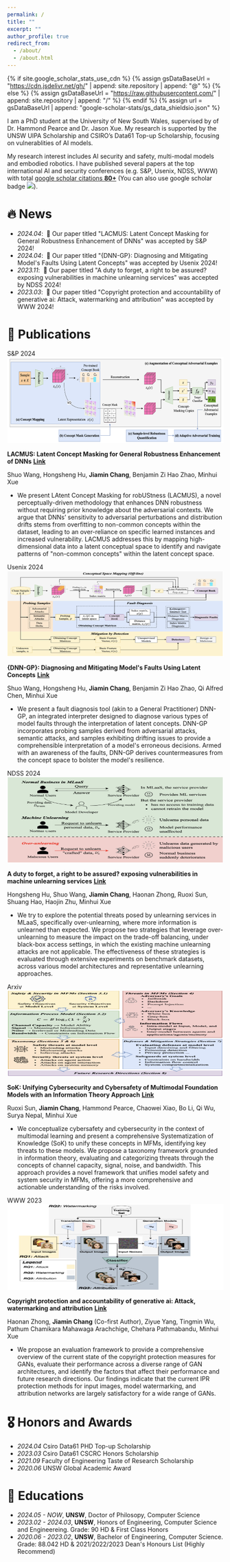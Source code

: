 ```yaml
---
permalink: /
title: ""
excerpt: ""
author_profile: true
redirect_from: 
  - /about/
  - /about.html
---
```


{% if site.google_scholar_stats_use_cdn %}
{% assign gsDataBaseUrl = "https://cdn.jsdelivr.net/gh/" | append: site.repository | append: "@" %}
{% else %}
{% assign gsDataBaseUrl = "https://raw.githubusercontent.com/" | append: site.repository | append: "/" %}
{% endif %}
{% assign url = gsDataBaseUrl | append: "google-scholar-stats/gs_data_shieldsio.json" %}

<span class='anchor' id='about-me'></span>

I am a PhD student at the University of New South Wales, supervised by of Dr. Hammond Pearce and Dr. Jason Xue. My research is supported by the UNSW UIPA Scholarship and CSIRO’s Data61 Top-up Scholarship, focusing on vulnerablities of AI models.

My research interest includes AI security and safety, multi-modal models and embodied robotics. I have published several papers at the top international AI and security conferences (e.g. S&P, Usenix, NDSS, WWW) with total <a href='https://scholar.google.com/citations?user=O3skY1PlJqQC'>google scholar citations <strong><span id='total_cit'>80+</span></strong></a> (You can also use google scholar badge <a href='https://scholar.google.com/citations?user=O3skY1PlJqQCJ'><img src="https://img.shields.io/endpoint?url={{ url | url_encode }}&logo=Google%20Scholar&labelColor=f6f6f6&color=9cf&style=flat&label=citations"></a>).


  
# 🔥 News
- *2024.04*: &nbsp;🎉  Our paper titled "LACMUS: Latent Concept Masking for General Robustness Enhancement of DNNs" was accepted by S&P 2024!
- *2024.04*: &nbsp;🎉  Our paper titled "{DNN-GP}: Diagnosing and Mitigating Model's Faults Using Latent Concepts" was accepted by Usenix 2024!
- *2023.11*: &nbsp;🎉  Our paper titled "A duty to forget, a right to be assured? exposing vulnerabilities in machine unlearning services" was accepted by NDSS 2024!
- *2023.03*: &nbsp;🎉 Our paper titled "Copyright protection and accountability of generative ai: Attack, watermarking and attribution" was accepted by WWW 2024!

# 📝 Publications 

<div class='paper-box'><div class='paper-box-image'><div><div class="badge">S&P 2024</div><img src='images/LACUMS.png' alt="sym" width="100%" height=" 200px"></div></div>
<div class='paper-box-text' markdown="1">

**LACMUS: Latent Concept Masking for General Robustness Enhancement of DNNs** [**Link**](https://scholar.google.com/citations?view_op=view_citation&hl=en&user=O3skY1PlJqQC&citation_for_view=O3skY1PlJqQC:2osOgNQ5qMEC) <strong><span class='show_paper_citations' data='DhtAFkwAAAAJ:ALROH1vI_8AC'></span></strong>

Shuo Wang, Hongsheng Hu, **Jiamin Chang**, Benjamin Zi Hao Zhao, Minhui Xue

- We present LAtent Concept Masking for robUStness (LACMUS), a novel perceptually-driven methodology that enhances DNN robustness without requiring prior knowledge about the adversarial contexts. We argue that DNNs’ sensitivity to adversarial perturbations and distribution drifts stems from overfitting to non-common concepts within the dataset, leading to an over-reliance on specific learned instances and increased vulnerability. LACMUS addresses this by mapping high-dimensional data into a latent conceptual space to identify and navigate patterns of "non-common concepts" within the latent concept space. 
</div>
</div>

<div class='paper-box'><div class='paper-box-image'><div><div class="badge">Usenix 2024</div><img src='images/DNN-GP.png' alt="sym" width="100%" height=" 200px"></div></div>
<div class='paper-box-text' markdown="1">

**{DNN-GP}: Diagnosing and Mitigating Model's Faults Using Latent Concepts** [**Link**](https://scholar.google.com/citations?view_op=view_citation&hl=en&user=O3skY1PlJqQC&citation_for_view=O3skY1PlJqQC:9yKSN-GCB0IC) <strong><span class='show_paper_citations' data='DhtAFkwAAAAJ:ALROH1vI_8AC'></span></strong>

Shuo Wang, Hongsheng Hu, **Jiamin Chang**, Benjamin Zi Hao Zhao, Qi Alfred Chen, Minhui Xue

- We present a fault diagnosis tool (akin to a General Practitioner) DNN-GP, an integrated interpreter designed to diagnose various types of model faults through the interpretation of latent concepts. DNN-GP incorporates probing samples derived from adversarial attacks, semantic attacks, and samples exhibiting drifting issues to provide a comprehensible interpretation of a model's erroneous decisions. Armed with an awareness of the faults, DNN-GP derives countermeasures from the concept space to bolster the model's resilience.
</div>
</div>

<div class='paper-box'><div class='paper-box-image'><div><div class="badge">NDSS 2024</div><img src='images/mu.png' alt="sym" width="100%" height=" 200px"></div></div>
<div class='paper-box-text' markdown="1">

**A duty to forget, a right to be assured? exposing vulnerabilities in machine unlearning services** [**Link**](https://scholar.google.com/citations?view_op=view_citation&hl=en&user=O3skY1PlJqQC&citation_for_view=O3skY1PlJqQC:qjMakFHDy7sC) <strong><span class='show_paper_citations' data='DhtAFkwAAAAJ:ALROH1vI_8AC'></span></strong>

Hongsheng Hu, Shuo Wang, **Jiamin Chang**, Haonan Zhong, Ruoxi Sun, Shuang Hao, Haojin Zhu, Minhui Xue

- We try to explore the potential threats posed by unlearning services in MLaaS, specifically over-unlearning, where more information is unlearned than expected. We propose two strategies that leverage over-unlearning to measure the impact on the trade-off balancing, under black-box access settings, in which the existing machine unlearning attacks are not applicable. The effectiveness of these strategies is evaluated through extensive experiments on benchmark datasets, across various model architectures and representative unlearning approaches. 
</div>
</div>

<div class='paper-box'><div class='paper-box-image'><div><div class="badge">Arxiv</div><img src='images/SOK.png' alt="sym" width="100%" height=" 200px"></div></div>
<div class='paper-box-text' markdown="1">

**SoK: Unifying Cybersecurity and Cybersafety of Multimodal Foundation Models with an Information Theory Approach** [**Link**](https://scholar.google.com/citations?view_op=view_citation&hl=en&user=O3skY1PlJqQC&citation_for_view=O3skY1PlJqQC:UeHWp8X0CEIC) <strong><span class='show_paper_citations' data='DhtAFkwAAAAJ:ALROH1vI_8AC'></span></strong>

Ruoxi Sun, **Jiamin Chang**, Hammond Pearce, Chaowei Xiao, Bo Li, Qi Wu, Surya Nepal, Minhui Xue

- We conceptualize cybersafety and cybersecurity in the context of multimodal learning and present a comprehensive Systematization of Knowledge (SoK) to unify these concepts in MFMs, identifying key threats to these models. We propose a taxonomy framework grounded in information theory, evaluating and categorizing threats through the concepts of channel capacity, signal, noise, and bandwidth. This approach provides a novel framework that unifies model safety and system security in MFMs, offering a more comprehensive and actionable understanding of the risks involved. 
</div>
</div>


<div class='paper-box'><div class='paper-box-image'><div><div class="badge">WWW 2023</div><img src='images/www.png' alt="sym" width="100%" height=" 200px"></div></div>
<div class='paper-box-text' markdown="1">

**Copyright protection and accountability of generative ai: Attack, watermarking and attribution** [**Link**](https://scholar.google.com/citations?view_op=view_citation&hl=en&user=O3skY1PlJqQC&citation_for_view=O3skY1PlJqQC:u5HHmVD_uO8C) <strong><span class='show_paper_citations' data='DhtAFkwAAAAJ:ALROH1vI_8AC'></span></strong>

Haonan Zhong, **Jiamin Chang** (Co-first Author), Ziyue Yang, Tingmin Wu, Pathum Chamikara Mahawaga Arachchige, Chehara Pathmabandu, Minhui Xue

- We propose an evaluation framework to provide a comprehensive overview of the current state of the copyright protection measures for GANs, evaluate their performance across a diverse range of GAN architectures, and identify the factors that affect their performance and future research directions. Our findings indicate that the current IPR protection methods for input images, model watermarking, and attribution networks are largely satisfactory for a wide range of GANs. 
</div>
</div>

# 🎖 Honors and Awards
- *2024.04* Csiro Data61 PHD Top-up Scholarship
- *2023.03* Csiro Data61 CSCRC Honors Scholarship 
- *2021.09* Faculty of Engineering Taste of Research Scholarship
- *2020.06* UNSW Global Academic Award
  
# 📖 Educations
- *2024.05 - NOW*, **UNSW**, Doctor of Philosopy, Computer Science
- *2023.02 - 2024.03*, **UNSW**, Honors of Engineering, Computer Science and Engineereing.
  Grade: 90 HD & First Class Honors
- *2020.06 - 2023.02*, **UNSW**, Bachelor of Engineering, Computer Science.
  Grade: 88.042 HD & 2021/2022/2023 Dean's Honours List (Highly Recommend)

